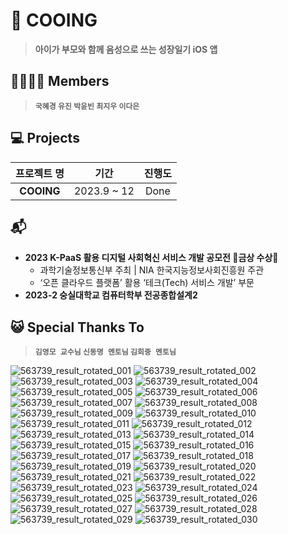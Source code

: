 # 🐣 COOING
> **아이가 부모와 함께 음성으로 쓰는 성장일기 iOS 앱**

## 👨‍👩‍👧‍👦 Members
> **`국혜경` `유진` `박윤빈` `최지우` `이다은`**

## 💻 Projects

|프로젝트 명|기간|진행도|
|:------:|:---:|:---:|
|**COOING**|2023.9 ~ 12|Done|

## 📬  
- **2023 K-PaaS 활용 디지털 사회혁신 서비스 개발 공모전 🌸금상 수상🌸**
  - 과학기술정보통신부 주최 | NIA 한국지능정보사회진흥원 주관
  - ‘오픈 클라우드 플랫폼’ 활용 ‘테크(Tech) 서비스 개발’ 부문
- **2023-2 숭실대학교 컴퓨터학부 전공종합설계2**

## 😺 Special Thanks To
> **`김영모 교수님` `신동명 멘토님` `김회중 멘토님`**


![563739_result_rotated_001](https://github.com/COOING-team/COOING-Server/assets/94737714/7c946dcb-60fe-48fe-a84e-e33e44fef28e)
![563739_result_rotated_002](https://github.com/COOING-team/COOING-Server/assets/94737714/4b9f1814-2352-4e3d-9de8-9c0ea27f5293)
![563739_result_rotated_003](https://github.com/COOING-team/COOING-Server/assets/94737714/ea7184fa-1c37-43d5-82b7-72e3ef814a27)
![563739_result_rotated_004](https://github.com/COOING-team/COOING-Server/assets/94737714/534ab063-23df-4d65-8ba7-85f9b1f48ba4)
![563739_result_rotated_005](https://github.com/COOING-team/COOING-Server/assets/94737714/1d7519be-c35d-401b-8989-03439eb843bd)
![563739_result_rotated_006](https://github.com/COOING-team/COOING-Server/assets/94737714/3536666a-0c65-455b-a440-ec7a3357ca39)
![563739_result_rotated_007](https://github.com/COOING-team/COOING-Server/assets/94737714/4f41da5d-616a-4ede-b112-9d4f5c887fd3)
![563739_result_rotated_008](https://github.com/COOING-team/COOING-Server/assets/94737714/01b6f990-9965-4f70-8d00-951268dab86d)
![563739_result_rotated_009](https://github.com/COOING-team/COOING-Server/assets/94737714/51b536fa-0b64-4eda-934b-8dc15f69531e)
![563739_result_rotated_010](https://github.com/COOING-team/COOING-Server/assets/94737714/656d5685-8947-470a-a569-58daf377972d)
![563739_result_rotated_011](https://github.com/COOING-team/COOING-Server/assets/94737714/2ddf0981-c848-4a12-bf14-ddff721dc2bc)
![563739_result_rotated_012](https://github.com/COOING-team/COOING-Server/assets/94737714/828e57dc-f32b-41b4-a368-dd35bfafba93)
![563739_result_rotated_013](https://github.com/COOING-team/COOING-Server/assets/94737714/0bc39798-9772-4aa8-b624-48caca9cf3a3)
![563739_result_rotated_014](https://github.com/COOING-team/COOING-Server/assets/94737714/e5428547-cbb4-410b-87fa-6c7385f32fdc)
![563739_result_rotated_015](https://github.com/COOING-team/COOING-Server/assets/94737714/9a639d3c-6992-4b87-9b94-7860633a3af6)
![563739_result_rotated_016](https://github.com/COOING-team/COOING-Server/assets/94737714/53221277-916f-4adb-877a-f51c56cef412)
![563739_result_rotated_017](https://github.com/COOING-team/COOING-Server/assets/94737714/a1c35d73-fa7e-4b39-8a66-aa239aa2953a)
![563739_result_rotated_018](https://github.com/COOING-team/COOING-Server/assets/94737714/5a3bf524-9e4d-44fc-af06-11413fdbfdd7)
![563739_result_rotated_019](https://github.com/COOING-team/COOING-Server/assets/94737714/e0d9a7eb-b1e2-4199-8746-0a7a0b8db951)
![563739_result_rotated_020](https://github.com/COOING-team/COOING-Server/assets/94737714/6ce5c9ea-12c7-4465-9a60-4538d431f310)
![563739_result_rotated_021](https://github.com/COOING-team/COOING-Server/assets/94737714/e21a7bca-341a-4a0d-b1a2-fb496be42c36)
![563739_result_rotated_022](https://github.com/COOING-team/COOING-Server/assets/94737714/238ba1a7-a443-47c3-a887-8d2a7c20e302)
![563739_result_rotated_023](https://github.com/COOING-team/COOING-Server/assets/94737714/d480c6a2-f487-4531-999e-79f8d7d23ff7)
![563739_result_rotated_024](https://github.com/COOING-team/COOING-Server/assets/94737714/8b73b396-4c55-403f-8e84-91c29680ffea)
![563739_result_rotated_025](https://github.com/COOING-team/COOING-Server/assets/94737714/5f604680-fcc9-4ccb-b572-f975266b623a)
![563739_result_rotated_026](https://github.com/COOING-team/COOING-Server/assets/94737714/69fc2f7e-043b-4c79-98a5-82c963b3b82f)
![563739_result_rotated_027](https://github.com/COOING-team/COOING-Server/assets/94737714/d93f08d5-d852-4b2a-9a73-40f0b34a5bf6)
![563739_result_rotated_028](https://github.com/COOING-team/COOING-Server/assets/94737714/0de36f92-8603-4973-aecb-4dd577fe3eb6)
![563739_result_rotated_029](https://github.com/COOING-team/COOING-Server/assets/94737714/31d2cabe-8258-4bbf-951f-5c5ecb9df913)
![563739_result_rotated_030](https://github.com/COOING-team/COOING-Server/assets/94737714/d694f1fa-d107-4e7b-a83c-c1aec6f330a0)
